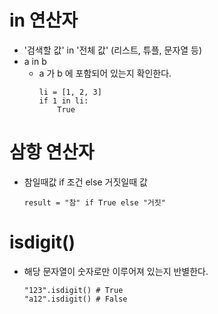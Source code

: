 # in 연산자
- '검색할 값' in '전체 값' (리스트, 튜플, 문자열 등)
- a in b
  - a 가 b 에 포함되어 있는지 확인한다.
    ```
    li = [1, 2, 3]
    if 1 in li:
        True
    ```

# 삼항 연산자
 - 참일때값 if 조건 else 거짓일때 값
    ```
    result = "참" if True else "거짓"
    ```
# isdigit()
- 해당 문자열이 숫자로만 이루어져 있는지 반별한다.
    ```
    "123".isdigit() # True
    "a12".isdigit() # False
    ```